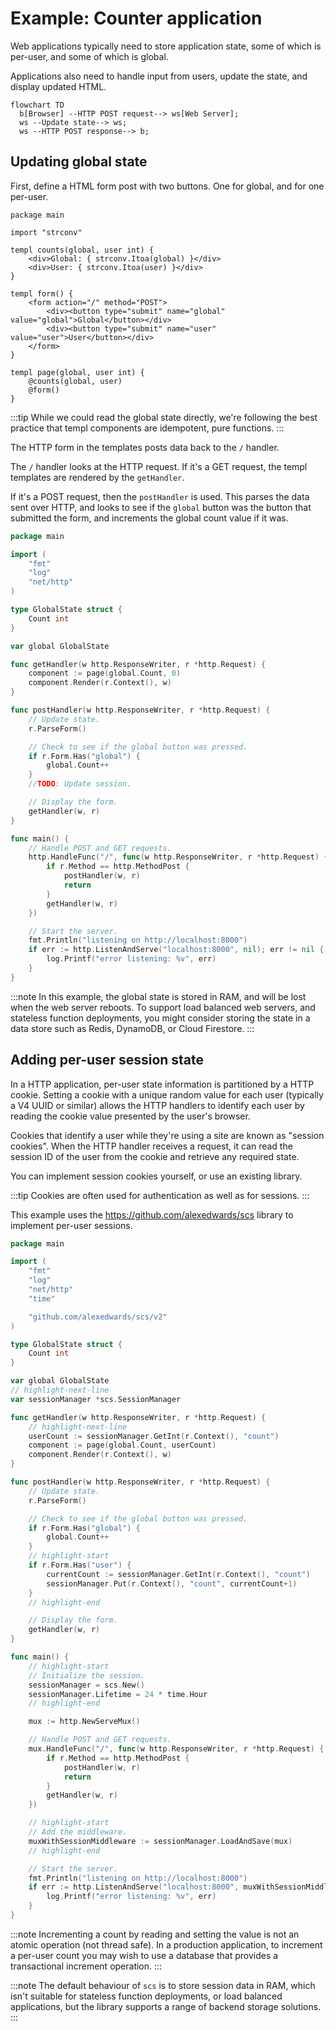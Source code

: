 # Example: Counter application

Web applications typically need to store application state, some of which is per-user, and some of which is global.

Applications also need to handle input from users, update the state, and display updated HTML.

```mermaid
flowchart TD
  b[Browser] --HTTP POST request--> ws[Web Server];
  ws --Update state--> ws;
  ws --HTTP POST response--> b;
```

## Updating global state

First, define a HTML form post with two buttons. One for global, and for one per-user.

```templ title="components.templ"
package main

import "strconv"

templ counts(global, user int) {
	<div>Global: { strconv.Itoa(global) }</div>
	<div>User: { strconv.Itoa(user) }</div>
}

templ form() {
	<form action="/" method="POST">
		<div><button type="submit" name="global" value="global">Global</button></div>
		<div><button type="submit" name="user" value="user">User</button></div>
	</form>
}

templ page(global, user int) {
	@counts(global, user)
	@form()
}
```

:::tip
While we could read the global state directly, we're following the best practice that templ components are idempotent, pure functions.
:::

The HTTP form in the templates posts data back to the `/` handler.

The `/` handler looks at the HTTP request. If it's a GET request, the templ templates are rendered by the `getHandler`.

If it's a POST request, then the `postHandler` is used. This parses the data sent over HTTP, and looks to see if the `global` button was the button that submitted the form, and increments the global count value if it was.

```go title="main.go"
package main

import (
	"fmt"
	"log"
	"net/http"
)

type GlobalState struct {
	Count int
}

var global GlobalState

func getHandler(w http.ResponseWriter, r *http.Request) {
	component := page(global.Count, 0)
	component.Render(r.Context(), w)
}

func postHandler(w http.ResponseWriter, r *http.Request) {
	// Update state.
	r.ParseForm()

	// Check to see if the global button was pressed.
	if r.Form.Has("global") {
		global.Count++
	}
	//TODO: Update session.

	// Display the form.
	getHandler(w, r)
}

func main() {
	// Handle POST and GET requests.
	http.HandleFunc("/", func(w http.ResponseWriter, r *http.Request) {
		if r.Method == http.MethodPost {
			postHandler(w, r)
			return
		}
		getHandler(w, r)
	})

	// Start the server.
	fmt.Println("listening on http://localhost:8000")
	if err := http.ListenAndServe("localhost:8000", nil); err != nil {
		log.Printf("error listening: %v", err)
	}
}
```

:::note
In this example, the global state is stored in RAM, and will be lost when the web server reboots. To support load balanced web servers, and stateless function deployments, you might consider storing the state in a data store such as Redis, DynamoDB, or Cloud Firestore.
:::

## Adding per-user session state

In a HTTP application, per-user state information is partitioned by a HTTP cookie. Setting a cookie with a unique random value for each user (typically a V4 UUID or similar) allows the HTTP handlers to identify each user by reading the cookie value presented by the user's browser.

Cookies that identify a user while they're using a site are known as "session cookies". When the HTTP handler receives a request, it can read the session ID of the user from the cookie and retrieve any required state.

You can implement session cookies yourself, or use an existing library.

:::tip
Cookies are often used for authentication as well as for sessions.
:::

This example uses the https://github.com/alexedwards/scs library to implement per-user sessions.

```go title="main.go"
package main

import (
	"fmt"
	"log"
	"net/http"
	"time"

	"github.com/alexedwards/scs/v2"
)

type GlobalState struct {
	Count int
}

var global GlobalState
// highlight-next-line
var sessionManager *scs.SessionManager

func getHandler(w http.ResponseWriter, r *http.Request) {
	// highlight-next-line
	userCount := sessionManager.GetInt(r.Context(), "count")
	component := page(global.Count, userCount)
	component.Render(r.Context(), w)
}

func postHandler(w http.ResponseWriter, r *http.Request) {
	// Update state.
	r.ParseForm()

	// Check to see if the global button was pressed.
	if r.Form.Has("global") {
		global.Count++
	}
	// highlight-start
	if r.Form.Has("user") {
		currentCount := sessionManager.GetInt(r.Context(), "count")
		sessionManager.Put(r.Context(), "count", currentCount+1)
	}
	// highlight-end

	// Display the form.
	getHandler(w, r)
}

func main() {
	// highlight-start
	// Initialize the session.
	sessionManager = scs.New()
	sessionManager.Lifetime = 24 * time.Hour
	// highlight-end

	mux := http.NewServeMux()

	// Handle POST and GET requests.
	mux.HandleFunc("/", func(w http.ResponseWriter, r *http.Request) {
		if r.Method == http.MethodPost {
			postHandler(w, r)
			return
		}
		getHandler(w, r)
	})

	// highlight-start
	// Add the middleware.
	muxWithSessionMiddleware := sessionManager.LoadAndSave(mux)
	// highlight-end

	// Start the server.
	fmt.Println("listening on http://localhost:8000")
	if err := http.ListenAndServe("localhost:8000", muxWithSessionMiddleware); err != nil {
		log.Printf("error listening: %v", err)
	}
}
```

:::note
Incrementing a count by reading and setting the value is not an atomic operation (not thread safe). In a production application, to increment a per-user count you may wish to use a database that provides a transactional increment operation.
:::

:::note
The default behaviour of `scs` is to store session data in RAM, which isn't suitable for stateless function deployments, or load balanced applications, but the library supports a range of backend storage solutions.
:::
